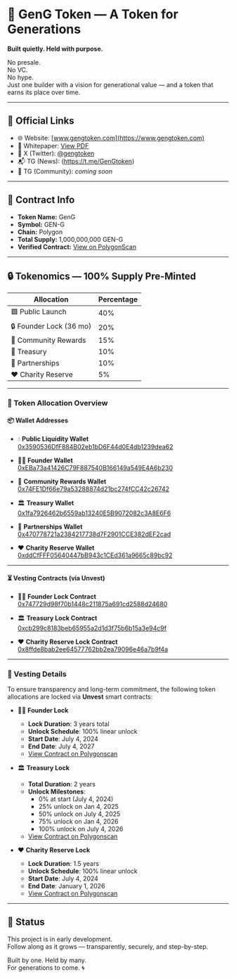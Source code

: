 # 🧬 GenG Token — A Token for Generations

**Built quietly. Held with purpose.**

No presale.  
No VC.  
No hype.  
Just one builder with a vision for generational value — and a token that earns its place over time.

---

## 🔗 Official Links

- 🌐 Website: [www.gengtoken.com](https://www.gengtoken.com)
- 📄 Whitepaper: [View PDF](https://drive.google.com/file/d/12rTxbFY_WQfCetYVPQKgVp2PUhMW6iUK/view?usp=sharing)
- 📡 X (Twitter): [@gengtoken](https://twitter.com/gengtoken)
- 📬 TG (News): (https://t.me/GenGtoken)
- 👥 TG (Community): *coming soon*

---

## 🧾 Contract Info

- **Token Name:** GenG
- **Symbol:** GEN-G
- **Chain:** Polygon
- **Total Supply:** 1,000,000,000 GEN-G
- **Verified Contract:** [View on PolygonScan](https://polygonscan.com/address/0xD791A97ACde81721084ffB97F0ceDC81D5770aD9)

---

## 🔒 Tokenomics — 100% Supply Pre-Minted

| Allocation              | Percentage | 
|-------------------------|------------|
| 🟩 Public Launch        | 40%        |
| 🔒 Founder Lock (36 mo) | 20%        | 
| 🎁 Community Rewards    | 15%        | 
| 🏦 Treasury             | 10%        | 
| 🤝 Partnerships         | 10%        | 
| ❤️ Charity Reserve      | 5%         | 

---

### 🔐 Token Allocation Overview

#### 📦 Wallet Addresses

- 💧 **Public Liquidity Wallet**  
  [0x3590536DfF884B02eb1bD6F44d0E4db1239dea62](https://polygonscan.com/address/0x3590536DfF884B02eb1bD6F44d0E4db1239dea62)

- 🧑‍🚀 **Founder Wallet**  
  [0xEBa73a41426C79F887540B166149a549E4A6b230](https://polygonscan.com/address/0xEBa73a41426C79F887540B166149a549E4A6b230)

- 🎁 **Community Rewards Wallet**  
  [0x74FE1Df66e79a53288874d21bc274fCC42c26742](https://polygonscan.com/address/0x74FE1Df66e79a53288874d21bc274fCC42c26742)

- 🏛️ **Treasury Wallet**  
  [0x1fa7926462b6559ab13240E5B9072082c3A8E6F6](https://polygonscan.com/address/0x1fa7926462b6559ab13240E5B9072082c3A8E6F6)

- 🤝 **Partnerships Wallet**  
  [0x470778721a2384217738d7F2901CCE382dEF2cad](https://polygonscan.com/address/0x470778721a2384217738d7F2901CCE382dEF2cad)

- ❤️ **Charity Reserve Wallet**  
  [0xddCfFFF05640447bB943c1CEd361a9665c89bc92](https://polygonscan.com/address/0xddCfFFF05640447bB943c1CEd361a9665c89bc92)

---

#### ⏳ Vesting Contracts (via Unvest)

- 🧑‍🚀 **Founder Lock Contract**  
  [0x747729d98f70b1448c211875a691cd2588d24680](https://polygonscan.com/address/0x747729d98f70b1448c211875a691cd2588d24680)

- 🏛️ **Treasury Lock Contract**  
  [0xcb299c8183beb65955a2d1d3f75b6b15a3e94c9f](https://polygonscan.com/address/0xcb299c8183beb65955a2d1d3f75b6b15a3e94c9f)

- ❤️ **Charity Reserve Lock Contract**  
  [0x8ffde8bab2ee64577762bb2ea79096e46a7b9f4a](https://polygonscan.com/address/0x8ffde8bab2ee64577762bb2ea79096e46a7b9f4a)

---

### 📜 Vesting Details

To ensure transparency and long-term commitment, the following token allocations are locked via **Unvest** smart contracts:

- 🧑‍🚀 **Founder Lock**  
  - **Lock Duration**: 3 years total  
  - **Unlock Schedule**: 100% linear unlock  
  - **Start Date**: July 4, 2024  
  - **End Date**: July 4, 2027  
  - [View Contract on Polygonscan](https://polygonscan.com/address/0x747729d98f70b1448c211875a691cd2588d24680)

- 🏛️ **Treasury Lock**  
  - **Total Duration**: 2 years  
  - **Unlock Milestones**:  
    - 0% at start (July 4, 2024)  
    - 25% unlock on Jan 4, 2025  
    - 50% unlock on July 4, 2025  
    - 75% unlock on Jan 4, 2026  
    - 100% unlock on July 4, 2026  
  - [View Contract on Polygonscan](https://polygonscan.com/address/0xcb299c8183beb65955a2d1d3f75b6b15a3e94c9f)

- ❤️ **Charity Reserve Lock**  
  - **Lock Duration**: 1.5 years  
  - **Unlock Schedule**: 100% linear unlock  
  - **Start Date**: July 4, 2024  
  - **End Date**: January 1, 2026  
  - [View Contract on Polygonscan](https://polygonscan.com/address/0x8ffde8bab2ee64577762bb2ea79096e46a7b9f4a)
 
---

## 🚧 Status

This project is in early development.  
Follow along as it grows — transparently, securely, and step-by-step.

Built by one. Held by many.  
For generations to come. 🌀
